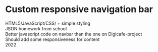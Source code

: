 # Custom responsive navigation bar
HTML5/JavaScript/CSS/ + simple styling <br />
JSON homework from school <br />
Better javascript code on navbar than the one on Digicafe-project <br />
Should add some responsiveness for content <br />
2022
